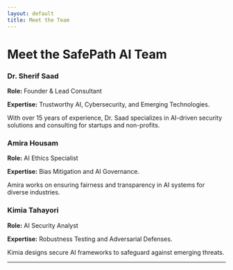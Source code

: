 ```yaml
---
layout: default
title: Meet the Team
---
```


# Meet the SafePath AI Team

<div class="row">
    <div class="col-md-4">
        <div class="card shadow-sm animate__animated animate__fadeInUp">
            <div class="card-body">
                <h3 class="card-title text-primary">Dr. Sherif Saad</h3>
                <p><strong>Role:</strong> Founder & Lead Consultant</p>
                <p><strong>Expertise:</strong> Trustworthy AI, Cybersecurity, and Emerging Technologies.</p>
                <p>With over 15 years of experience, Dr. Saad specializes in AI-driven security solutions and consulting for startups and non-profits.</p>
            </div>
        </div>
    </div>
    <div class="col-md-4">
        <div class="card shadow-sm animate__animated animate__fadeInUp">
            <div class="card-body">
                <h3 class="card-title text-primary">Amira Housam</h3>
                <p><strong>Role:</strong> AI Ethics Specialist</p>
                <p><strong>Expertise:</strong> Bias Mitigation and AI Governance.</p>
                <p>Amira works on ensuring fairness and transparency in AI systems for diverse industries.</p>
            </div>
        </div>
    </div>
    <div class="col-md-4">
        <div class="card shadow-sm animate__animated animate__fadeInUp">
            <div class="card-body">
                <h3 class="card-title text-primary">Kimia Tahayori</h3>
                <p><strong>Role:</strong> AI Security Analyst</p>
                <p><strong>Expertise:</strong> Robustness Testing and Adversarial Defenses.</p>
                <p>Kimia designs secure AI frameworks to safeguard against emerging threats.</p>
            </div>
        </div>
    </div>
</div>

---
